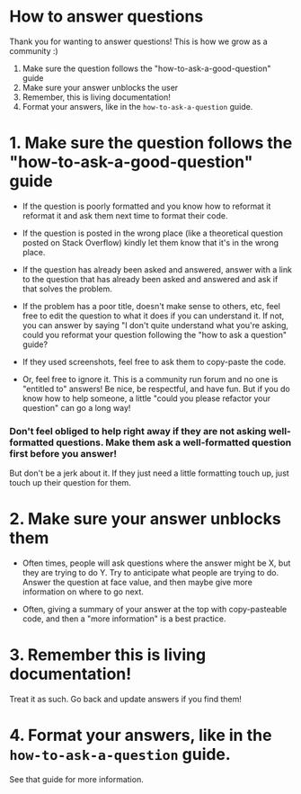 # How to answer questions

Thank you for wanting to answer questions! This is how we grow as a community :)

1. Make sure the question follows the "how-to-ask-a-good-question" guide
2. Make sure your answer unblocks the user
3. Remember, this is living documentation!
4. Format your answers, like in the `how-to-ask-a-question` guide. 


# 1. Make sure the question follows the "how-to-ask-a-good-question" guide

* If the question is poorly formatted and you know how to reformat it reformat it and ask them next time to format their code.

* If the question is posted in the wrong place (like a theoretical question posted on Stack Overflow) kindly let them know that it's in the wrong place. 
 
* If the question has already been asked and answered, answer with a link to the question that has already been asked and answered and ask if that solves the problem.
 
* If the problem has a poor title, doesn't make sense to others, etc, feel free to edit the question to what it does if you can understand it. If not, you can answer by saying "I don't quite understand what you're asking, could you reformat your question following the "how to ask a question" guide? 
 
* If they used screenshots, feel free to ask them to copy-paste the code. 
 
* Or, feel free to ignore it. This is a community run forum and no one is "entitled to" answers! Be nice, be respectful, and have fun. But if you do know how to help someone, a little "could you please refactor your question" can go a long way!

### Don't feel obliged to help right away if they are not asking well-formatted questions. Make them ask a well-formatted question first before you answer!

But don't be a jerk about it. If they just need a little formatting touch up, just touch up their question for them. 

# 2. Make sure your answer unblocks them

* Often times, people will ask questions where the answer might be X, but they are trying to do Y. Try to anticipate what people are trying to do. Answer the question at face value, and then maybe give more information on where to go next. 

* Often, giving a summary of your answer at the top with copy-pasteable code, and then a "more information" is a best practice. 

# 3. Remember this is living documentation!

Treat it as such. Go back and update answers if you find them!

# 4. Format your answers, like in the `how-to-ask-a-question` guide. 

See that guide for more information. 
